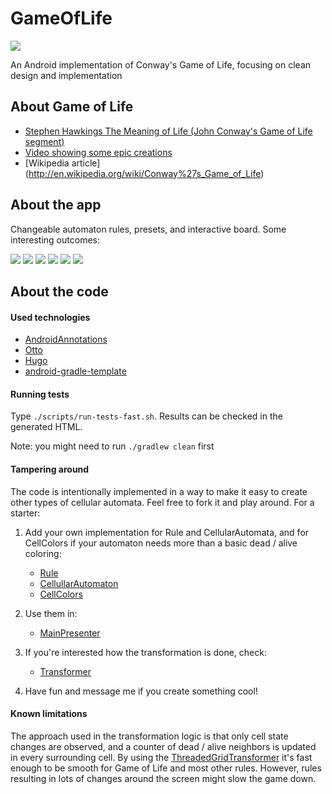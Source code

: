 # GameOfLife
[![](https://developer.android.com/images/brand/en_app_rgb_wo_60.png)](https://play.google.com/store/apps/details?id=hu.supercluster.gameoflife)

An Android implementation of Conway's Game of Life, focusing on clean design and implementation

## About Game of Life
* [Stephen Hawkings The Meaning of Life (John Conway's Game of Life segment)](https://www.youtube.com/watch?v=CgOcEZinQ2I)
* [Video showing some epic creations](https://www.youtube.com/watch?v=C2vgICfQawE)
* [Wikipedia article] (http://en.wikipedia.org/wiki/Conway%27s_Game_of_Life)

## About the app
Changeable automaton rules, presets, and interactive board. Some interesting outcomes:

![](http://i.imgur.com/jZPfMlv.png)
![](http://i.imgur.com/sDMRCJW.png)
![](http://i.imgur.com/FOdxb8i.png)
![](http://i.imgur.com/8bi2kLT.png)
![](http://i.imgur.com/wmSrTRt.png)
![](http://i.imgur.com/cwAe79y.png)

## About the code
#### Used technologies
* [AndroidAnnotations](https://github.com/excilys/androidannotations) 
* [Otto](square.github.io/otto/) 
* [Hugo](https://github.com/JakeWharton/hugo)
* [android-gradle-template](https://github.com/nenick/android-gradle-template)

#### Running tests
Type ```./scripts/run-tests-fast.sh```. Results can be checked in the generated HTML.

Note: you might need to run ```./gradlew clean``` first

#### Tampering around
The code is intentionally implemented in a way to make it easy to create other types of cellular automata. Feel free to fork it and play around. For a starter:

1. Add your own implementation for Rule and CellularAutomata, and for CellColors if your automaton needs more than a basic dead / alive coloring:
   * [Rule](https://github.com/zsoltk/GameOfLife/tree/master/app/src/main/java/hu/supercluster/gameoflife/game/rule)
   * [CellullarAutomaton](https://github.com/zsoltk/GameOfLife/tree/master/app/src/main/java/hu/supercluster/gameoflife/game/cellularautomaton)
   * [CellColors](https://github.com/zsoltk/GameOfLife/tree/master/app/src/main/java/hu/supercluster/gameoflife/game/visualization/cell)

2. Use them in:
   * [MainPresenter](https://github.com/zsoltk/GameOfLife/blob/master/app/src/main/java/hu/supercluster/gameoflife/app/activity/main/MainPresenter.java)

3. If you're interested how the transformation is done, check:
   * [Transformer](https://github.com/zsoltk/GameOfLife/tree/master/app/src/main/java/hu/supercluster/gameoflife/game/transformer)

4. Have fun and message me if you create something cool!

#### Known limitations
The approach used in the transformation logic is that only cell state changes are observed, and a counter of dead / alive neighbors is updated in every surrounding cell. By using the [ThreadedGridTransformer](https://github.com/zsoltk/GameOfLife/blob/master/app/src/main/java/hu/supercluster/gameoflife/game/transformer/ThreadedGridTransformer.java) it's fast enough to be smooth for Game of Life and most other rules. However, rules resulting in lots of changes around the screen might slow the game down.


